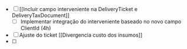 
- [ ] [[Incluir campo interveniente na DeliveryTicket e DeliveryTaxDocument]]
	- [ ] Implementar integração do interveniente baseado no novo campo ClientId (4h)
- [ ] Ajuste do ticket [[Divergencia custo dos insumos]]
- [ ] 